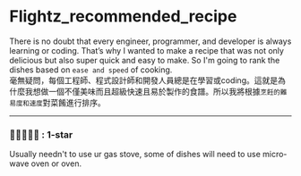 # Flightz_recommended_recipe
There is no doubt that every engineer, programmer, and developer is always learning or coding. That’s why I wanted to make a recipe that was not only delicious but also super quick and easy to make. So I'm going to rank the dishes based on `ease and speed` of cooking.   
毫無疑問，每個工程師、程式設計師和開發人員總是在學習或coding。這就是為什麼我想做一個不僅美味而且超級快速且易於製作的食譜。所以我將根據`烹飪的難易度和速度`對菜餚進行排序。   

---   

### 🔷🔶🔶🔶🔶 : **1-star**  
 Usually needn't to use ur gas stove, some of dishes will need to use micro-wave oven or oven.
